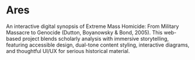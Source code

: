 # Ares
An interactive digital synopsis of Extreme Mass Homicide: From Military Massacre to Genocide (Dutton, Boyanowsky &amp; Bond, 2005). This web-based project blends scholarly analysis with immersive storytelling, featuring accessible design, dual-tone content styling, interactive diagrams, and thoughtful UI/UX for serious historical material.
